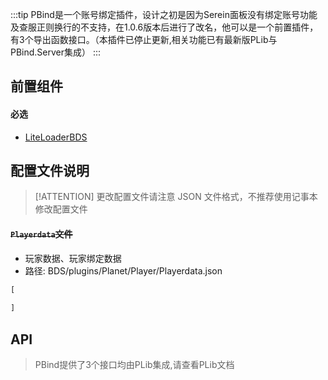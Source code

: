 :::tip
PBind是一个账号绑定插件，设计之初是因为Serein面板没有绑定账号功能及查服正则换行的不支持，在1.0.6版本后进行了改名，他可以是一个前置插件，有3个导出函数接口。（本插件已停止更新,相关功能已有最新版PLib与PBind.Server集成）
:::

## 前置组件
#### 必选
- [LiteLoaderBDS](https://www.minebbs.com/liteloader/)

## 配置文件说明

> [!ATTENTION] 更改配置文件请注意 JSON 文件格式，不推荐使用记事本修改配置文件

#### ~~`Playerdata`文件~~

- 玩家数据、玩家绑定数据
- 路径: BDS/plugins/Planet/Player/Playerdata.json
```js
[
  
]
```

## API
> PBind提供了3个接口均由PLib集成,请查看PLib文档
